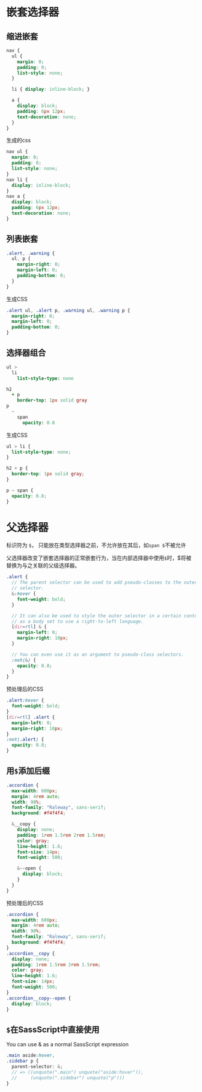 # 嵌套选择器

## 缩进嵌套

```scss
nav {
  ul {
    margin: 0;
    padding: 0;
    list-style: none;
  }

  li { display: inline-block; }

  a {
    display: block;
    padding: 6px 12px;
    text-decoration: none;
  }
}
```
生成的css
```css
nav ul {
  margin: 0;
  padding: 0;
  list-style: none;
}
nav li {
  display: inline-block;
}
nav a {
  display: block;
  padding: 6px 12px;
  text-decoration: none;
}
```

## 列表嵌套

```SCSS
.alert, .warning {
  ul, p {
    margin-right: 0;
    margin-left: 0;
    padding-bottom: 0;
  }
}
```

生成CSS
```css
.alert ul, .alert p, .warning ul, .warning p {
  margin-right: 0;
  margin-left: 0;
  padding-bottom: 0;
}

```

## 选择器组合

```Sass
ul >
  li
    list-style-type: none

h2
  + p
    border-top: 1px solid gray
p
  ~
    span
      opacity: 0.8

```

生成CSS

```css
ul > li {
  list-style-type: none;
}

h2 + p {
  border-top: 1px solid gray;
}

p ~ span {
  opacity: 0.8;
}

```

# 父选择器

标识符为 `$`， 只能放在类型选择器之前，不允许放在其后，如`span $`不被允许

父选择器改变了嵌套选择器的正常嵌套行为，当在内部选择器中使用`$`时，$将被替换为与之关联的父级选择器。

```SCSS
.alert {
  // The parent selector can be used to add pseudo-classes to the outer
  // selector.
  &:hover {
    font-weight: bold;
  }

  // It can also be used to style the outer selector in a certain context, such
  // as a body set to use a right-to-left language.
  [dir=rtl] & {
    margin-left: 0;
    margin-right: 10px;
  }

  // You can even use it as an argument to pseudo-class selectors.
  :not(&) {
    opacity: 0.8;
  }
}
```
预处理后的CSS
```css
.alert:hover {
  font-weight: bold;
}
[dir=rtl] .alert {
  margin-left: 0;
  margin-right: 10px;
}
:not(.alert) {
  opacity: 0.8;
}

```

## 用`$`添加后缀

```SCSS
.accordion {
  max-width: 600px;
  margin: 4rem auto;
  width: 90%;
  font-family: "Raleway", sans-serif;
  background: #f4f4f4;

  &__copy {
    display: none;
    padding: 1rem 1.5rem 2rem 1.5rem;
    color: gray;
    line-height: 1.6;
    font-size: 14px;
    font-weight: 500;

    &--open {
      display: block;
    }
  }
}
```

预处理后的CSS

```css
.accordion {
  max-width: 600px;
  margin: 4rem auto;
  width: 90%;
  font-family: "Raleway", sans-serif;
  background: #f4f4f4;
}
.accordion__copy {
  display: none;
  padding: 1rem 1.5rem 2rem 1.5rem;
  color: gray;
  line-height: 1.6;
  font-size: 14px;
  font-weight: 500;
}
.accordion__copy--open {
  display: block;
}

```

## `$`在SassScript中直接使用 
You can use & as a normal SassScript expression

```SCSS
.main aside:hover,
.sidebar p {
  parent-selector: &;
  // => ((unquote(".main") unquote("aside:hover")),
  //     (unquote(".sidebar") unquote("p")))
}
```